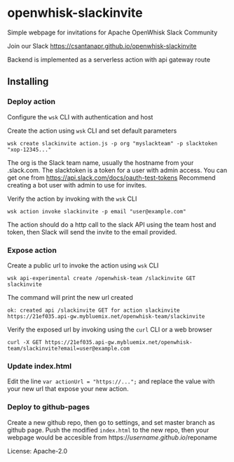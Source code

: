 # openwhisk-slackinvite
Simple webpage for invitations for Apache OpenWhisk Slack Community

Join our Slack https://csantanapr.github.io/openwhisk-slackinvite

Backend is implemented as a serverless action with api gateway route

## Installing

### Deploy action
Configure the `wsk` CLI with authentication and host

Create the action using `wsk` CLI and set default parameters
```
wsk create slackinvite action.js -p org "myslackteam" -p slacktoken "xop-12345..."
```

The org is the Slack team name, usually the hostname from your .slack.com.
The slacktoken is a token for a user with admin access. You can get one from https://api.slack.com/docs/oauth-test-tokens
Recommend creating a bot user with admin to use for invites.

Verify the action by invoking with the `wsk` CLI
```
wsk action invoke slackinvite -p email "user@example.com"
```

The action should do a http call to the slack API using the team host and token, then Slack will send the invite to the email provided.

### Expose action
Create a public url to invoke the action using `wsk` CLI
```
wsk api-experimental create /openwhisk-team /slackinvite GET slackinvite
```
The command will print the new url created
```
ok: created api /slackinvite GET for action slackinvite
https://21ef035.api-gw.mybluemix.net/openwhisk-team/slackinvite
```

Verify the exposed url by invoking using the `curl` CLI or a web browser
```
curl -X GET https://21ef035.api-gw.mybluemix.net/openwhisk-team/slackinvite?email=user@example.com
```

### Update index.html
Edit the line `var actionUrl = "https://...";` and replace the value with your new url that expose your new action.

### Deploy to github-pages
Create a new github repo, then go to settings, and set master branch as github page.
Push the modified `index.html` to the new repo, then your webpage would be accesible from https://$username.github.io/$reponame


License: Apache-2.0
